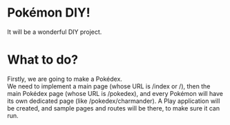# Pokémon DIY!
It will be a wonderful DIY project.

# What to do?
Firstly, we are going to make a Pokédex.  
We need to implement a main page (whose URL is /index or /), then the main Pokédex page
(whose URL is /pokedex), and every Pokémon will have its own dedicated page (like 
/pokedex/charmander). A Play application will be created, and sample pages and routes will
be there, to make sure it can run.
